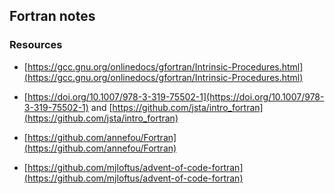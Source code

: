 ## Fortran notes

### Resources

* [https://gcc.gnu.org/onlinedocs/gfortran/Intrinsic-Procedures.html](https://gcc.gnu.org/onlinedocs/gfortran/Intrinsic-Procedures.html)

* [https://doi.org/10.1007/978-3-319-75502-1](https://doi.org/10.1007/978-3-319-75502-1) and [https://github.com/jsta/intro_fortran](https://github.com/jsta/intro_fortran)

* [https://github.com/annefou/Fortran](https://github.com/annefou/Fortran)

* [https://github.com/mjloftus/advent-of-code-fortran](https://github.com/mjloftus/advent-of-code-fortran)
